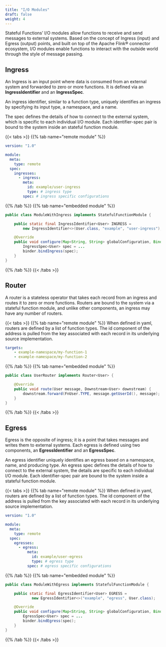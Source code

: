 ```yaml
---
title: "I/O Modules"
draft: false
weight: 4
---
```


Stateful Functions’ I/O modules allow functions to receive and send messages to external systems. Based on the concept of Ingress (input) and Egress (output) points, and built on top of the Apache Flink® connector ecosystem, I/O modules enable functions to interact with the outside world through the style of message passing.

## Ingress

An Ingress is an input point where data is consumed from an external system and forwarded to zero or more functions. It is defined via an __IngressIdentifier__ and an __IngressSpec__.

An ingress identifier, similar to a function type, uniquely identifies an ingress by specifying its input type, a namespace, and a name.

The spec defines the details of how to connect to the external system, which is specific to each individual I/O module. Each identifier-spec pair is bound to the system inside an stateful function module.

{{< tabs >}}
{{% tab name="remote module" %}}
```yaml
version: "1.0"

module:
  meta:
    type: remote
  spec:
    ingresses:
      - ingress:
        meta:
          id: example/user-ingress
          type: # ingress type
        spec: # ingress specific configurations
```
{{% /tab %}}
{{% tab name="embedded module" %}}
```java
public class ModuleWithIngress implements StatefulFunctionModule {

    public static final IngressIdentifier<User> INGRESS =
        new IngressIdentifier<>(User.class, "example", "user-ingress");

    @Override
    public void configure(Map<String, String> globalConfiguration, Binder binder) {
        IngressSpec<User> spec = ...
        binder.bindIngress(spec);
    }
}
```
{{% /tab %}}
{{< /tabs >}}

## Router

A router is a stateless operator that takes each record from an ingress and routes it to zero or more functions. Routers are bound to the system via a stateful function module, and unlike other components, an ingress may have any number of routers.

{{< tabs >}}
{{% tab name="remote module" %}}
When defined in yaml, routers are defined by a list of function types. The id component of the address is pulled from the key associated with each record in its underlying source implementation.
```yaml
targets:
    - example-namespace/my-function-1
    - example-namespace/my-function-2
```
{{% /tab %}}
{{% tab name="embedded module" %}}
```java
public class UserRouter implements Router<User> {

    @Override
    public void route(User message, Downstream<User> downstream) {
        downstream.forward(FnUser.TYPE, message.getUserId(), message);
    }
}
```
{{% /tab %}}
{{< /tabs >}}

## Egress

Egress is the opposite of ingress; it is a point that takes messages and writes them to external systems. Each egress is defined using two components, an __EgressIdentifier__ and an __EgressSpec__.

An egress identifier uniquely identifies an egress based on a namespace, name, and producing type. An egress spec defines the details of how to connect to the external system, the details are specific to each individual I/O module. Each identifier-spec pair are bound to the system inside a stateful function module.

{{< tabs >}}
{{% tab name="remote module" %}}
When defined in yaml, routers are defined by a list of function types. The id component of the address is pulled from the key associated with each record in its underlying source implementation.
```yaml
version: "1.0"

module:
  meta:
    type: remote
  spec:
    egresses:
      - egress:
          meta:
            id: example/user-egress
            type: # egress type
          spec: # egress specific configurations  
```
{{% /tab %}}
{{% tab name="embedded module" %}}
```java
public class ModuleWithEgress implements StatefulFunctionModule {

    public static final EgressIdentifier<User> EGRESS =
            new EgressIdentifier<>("example", "egress", User.class);

    @Override
    public void configure(Map<String, String> globalConfiguration, Binder binder) {
        EgressSpec<User> spec = ...
        binder.bindEgress(spec);
    }
}
```
{{% /tab %}}
{{< /tabs >}}